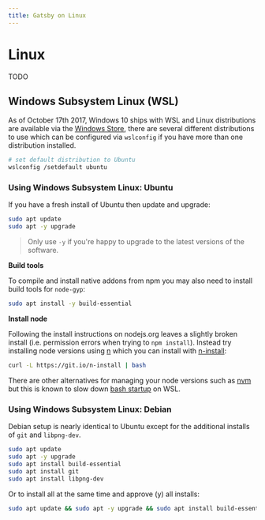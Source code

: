 ```yaml
---
title: Gatsby on Linux
---
```

# Linux

TODO

## Windows Subsystem Linux (WSL)

As of October 17th 2017, Windows 10 ships with WSL and Linux distributions are available via the [Windows Store](https://www.microsoft.com/en-us/store/p/ubuntu/9nblggh4msv6), there are several different distributions to use which can be configured via `wslconfig` if you have more than one distribution installed.

```sh
# set default distribution to Ubuntu
wslconfig /setdefault ubuntu
```

### Using Windows Subsystem Linux: Ubuntu

If you have a fresh install of Ubuntu then update and upgrade:

```sh
sudo apt update
sudo apt -y upgrade
```

> Only use `-y` if you're happy to upgrade to the latest versions of the software.

**Build tools**

To compile and install native addons from npm you may also need to install build tools for `node-gyp`:

```sh
sudo apt install -y build-essential
```

**Install node**

Following the install instructions on nodejs.org leaves a slightly broken install (i.e. permission errors when trying to `npm install`). Instead try installing node versions using [n](https://github.com/tj/n) which you can install with [n-install](https://github.com/mklement0/n-install):

```sh
curl -L https://git.io/n-install | bash
```

There are other alternatives for managing your node versions such as [nvm](https://github.com/creationix/nvm) but this is known to slow down [bash startup](https://github.com/Microsoft/WSL/issues/776#issuecomment-266112578) on WSL.

### Using Windows Subsystem Linux: Debian

Debian setup is nearly identical to Ubuntu except for the additional installs of `git` and `libpng-dev`.

```sh
sudo apt update
sudo apt -y upgrade
sudo apt install build-essential
sudo apt install git
sudo apt install libpng-dev
```

Or to install all at the same time and approve (y) all installs:

```sh
sudo apt update && sudo apt -y upgrade && sudo apt install build-essential && sudo apt install git && sudo apt install libpng-dev
```

<!-- links -->